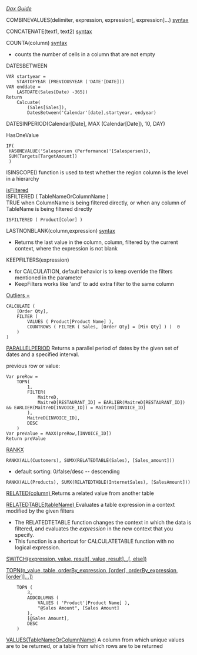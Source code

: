 *[Dax Guide](https://dax.guide/)*

COMBINEVALUES(delimiter, expression, expression[, expression]…) [syntax](https://docs.microsoft.com/en-us/dax/combinevalues-function-dax)


CONCATENATE(text1, text2) [syntax](https://docs.microsoft.com/en-us/dax/concatenate-function-dax)

COUNTA(column) [syntax](https://docs.microsoft.com/en-us/dax/counta-function-dax)
- counts the number of cells in a column that are not empty

DATESBETWEEN
```Sales PYTD =
VAR startyear = 
    STARTOFYEAR (PREVIOUSYEAR ('DATE'[DATE]))
VAR enddate =
    LASTDATE(Sales[Date) -365])
Return
    Calcuate(
        (Sales[Sales]),
        DatesBetween('Calendar'[date],startyear, endyear)
```

DATESINPERIOD(Calendar[Date], MAX (Calendar[Date]), 10, DAY)

HasOneValue
```
IF(
 HASONEVALUE('Salesperson (Performance)'[Salesperson]),
 SUM(Targets[TargetAmount])
 )
 ```

ISINSCOPE() function is used to test whether the region column is the level in a hierarchy


[isFiltered](https://dax.guide/isfiltered/)  
ISFILTERED ( TableNameOrColumnName )                 
TRUE when ColumnName is being filtered directly, or when any column of TableName is being filtered directly  
```
ISFILTERED ( Product[Color] )
```

LASTNONBLANK(column,expression)  [syntax](https://docs.microsoft.com/en-us/dax/lastnonblank-function-dax)
- Returns the last value in the column, column, filtered by the current context, where the expression is not blank

KEEPFILTERS(expression)
- for CALCULATION, default behavior is to keep override the filters mentioned in the parameter
- KeepFilters works like 'and' to add extra filter to the same column

[Outliers =](https://docs.microsoft.com/en-us/learn/modules/perform-analytics-power-bi/3-visuals)
```
CALCULATE (
    [Order Qty],
    FILTER (
        VALUES ( Product[Product Name] ),
        COUNTROWS ( FILTER ( Sales, [Order Qty] = [Min Qty] ) )  0
    )
)
```

[PARALLELPERIOD](https://dax.guide/parallelperiod/)
Returns a parallel period of dates by the given set of dates and a specified interval.

previous row or value:
```rowNum = 
Var preRow =
    TOPN(
        1,
        FILTER(
            MaitreD,
            MaitreD[RESTAURANT_ID] = EARLIER(MaitreD[RESTAURANT_ID]) && EARLIER(MaitreD[INVOICE_ID]) = MaitreD[INVOICE_ID]
        ),
        MaitreD[INVOICE_ID],
        DESC
    )
Var preValue = MAXX(preRow,[INVOICE_ID])
Return preValue
```

[RANKX](https://dax.guide/rankx/)
```
RANKX(ALL(Customers), SUMX(RELATEDTABLE(Sales), [Sales_amount]))
```
- default sorting: 0/false/desc -- descending
```
RANKX(ALL(Products), SUMX(RELATEDTABLE(InternetSales), [SalesAmount]))
```

[RELATED(column)  ](https://docs.microsoft.com/en-us/dax/related-function-dax)
Returns a related value from another table

[RELATEDTABLE(tableName)  ](https://docs.microsoft.com/en-us/dax/relatedtable-function-dax)
Evaluates a table expression in a context modified by the given filters
- The RELATEDTETABLE function changes the context in which the data is filtered, and evaluates the *expression* in the new context that you specify.
- This function is a shortcut for CALCULATETABLE function with no logical expression.

[SWITCH(expression, value, result[, value, result]…[, else])](https://docs.microsoft.com/en-us/dax/switch-function-dax)


[TOPN(n_value, table, orderBy_expression, [order[, orderBy_expression, [order]]…]) ](https://docs.microsoft.com/en-us/dax/topn-function-dax)
```EVALUATE
    TOPN (
        3,
        ADDCOLUMNS (
            VALUES ( 'Product'[Product Name] ),
            "@Sales Amount", [Sales Amount]
        ),
        [@Sales Amount],
        DESC
    )
```

[VALUES(TableNameOrColumnName)](https://docs.microsoft.com/en-us/dax/values-function-dax)
A column from which unique values are to be returned, or a table from which rows are to be returned

